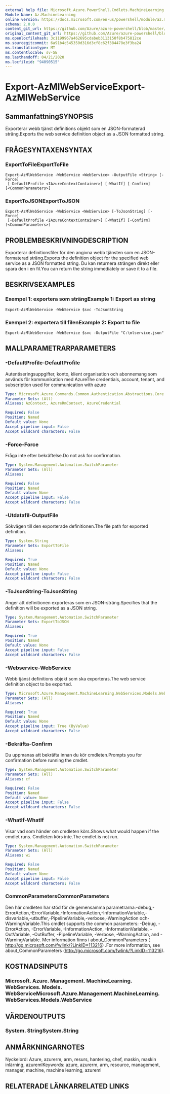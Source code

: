 ```yaml
---
external help file: Microsoft.Azure.PowerShell.Cmdlets.MachineLearning.dll-Help.xml
Module Name: Az.MachineLearning
online version: https://docs.microsoft.com/en-us/powershell/module/az.machinelearning/export-azmlwebservice
schema: 2.0.0
content_git_url: https://github.com/Azure/azure-powershell/blob/master/src/MachineLearning/MachineLearning/help/Export-AzMlWebService.md
original_content_git_url: https://github.com/Azure/azure-powershell/blob/master/src/MachineLearning/MachineLearning/help/Export-AzMlWebService.md
ms.openlocfilehash: 3c1199967a462695cdabeb3113150f8b475812ce
ms.sourcegitcommit: 6a91b4c545350d316d3cf8c62f384478e3f3ba24
ms.translationtype: MT
ms.contentlocale: sv-SE
ms.lasthandoff: 04/21/2020
ms.locfileid: "94090515"
---
```

# <span data-ttu-id="51424-101">Export-AzMlWebService</span><span class="sxs-lookup"><span data-stu-id="51424-101">Export-AzMlWebService</span></span>

## <span data-ttu-id="51424-102">Sammanfattning</span><span class="sxs-lookup"><span data-stu-id="51424-102">SYNOPSIS</span></span>
<span data-ttu-id="51424-103">Exporterar webb tjänst definitions objekt som en JSON-formaterad sträng.</span><span class="sxs-lookup"><span data-stu-id="51424-103">Exports the web service definition object as a JSON formatted string.</span></span>

## <span data-ttu-id="51424-104">FRÅGESYNTAXEN</span><span class="sxs-lookup"><span data-stu-id="51424-104">SYNTAX</span></span>

### <span data-ttu-id="51424-105">ExportToFile</span><span class="sxs-lookup"><span data-stu-id="51424-105">ExportToFile</span></span>
```
Export-AzMlWebService -WebService <WebService> -OutputFile <String> [-Force]
 [-DefaultProfile <IAzureContextContainer>] [-WhatIf] [-Confirm] [<CommonParameters>]
```

### <span data-ttu-id="51424-106">ExportToJSON</span><span class="sxs-lookup"><span data-stu-id="51424-106">ExportToJSON</span></span>
```
Export-AzMlWebService -WebService <WebService> [-ToJsonString] [-Force]
 [-DefaultProfile <IAzureContextContainer>] [-WhatIf] [-Confirm] [<CommonParameters>]
```

## <span data-ttu-id="51424-107">PROBLEMBESKRIVNING</span><span class="sxs-lookup"><span data-stu-id="51424-107">DESCRIPTION</span></span>
<span data-ttu-id="51424-108">Exporterar definitionsfiler för den angivna webb tjänsten som en JSON-formaterad sträng.</span><span class="sxs-lookup"><span data-stu-id="51424-108">Exports the definition object for the specified web service as a JSON formatted string.</span></span>
<span data-ttu-id="51424-109">Du kan returnera strängen direkt eller spara den i en fil.</span><span class="sxs-lookup"><span data-stu-id="51424-109">You can return the string immediately or save it to a file.</span></span>

## <span data-ttu-id="51424-110">BESKRIVS</span><span class="sxs-lookup"><span data-stu-id="51424-110">EXAMPLES</span></span>

### <span data-ttu-id="51424-111">Exempel 1: exportera som sträng</span><span class="sxs-lookup"><span data-stu-id="51424-111">Example 1: Export as string</span></span>
```
Export-AzMlWebService -WebService $svc -ToJsonString
```

### <span data-ttu-id="51424-112">Exempel 2: exportera till filen</span><span class="sxs-lookup"><span data-stu-id="51424-112">Example 2: Export to file</span></span>
```
Export-AzMlWebService -WebService $svc -OutputFile "C:\mlservice.json"
```

## <span data-ttu-id="51424-113">MALLPARAMETRAR</span><span class="sxs-lookup"><span data-stu-id="51424-113">PARAMETERS</span></span>

### <span data-ttu-id="51424-114">-DefaultProfile</span><span class="sxs-lookup"><span data-stu-id="51424-114">-DefaultProfile</span></span>
<span data-ttu-id="51424-115">Autentiseringsuppgifter, konto, klient organisation och abonnemang som används för kommunikation med Azure</span><span class="sxs-lookup"><span data-stu-id="51424-115">The credentials, account, tenant, and subscription used for communication with azure</span></span>

```yaml
Type: Microsoft.Azure.Commands.Common.Authentication.Abstractions.Core.IAzureContextContainer
Parameter Sets: (All)
Aliases: AzContext, AzureRmContext, AzureCredential

Required: False
Position: Named
Default value: None
Accept pipeline input: False
Accept wildcard characters: False
```

### <span data-ttu-id="51424-116">-Force</span><span class="sxs-lookup"><span data-stu-id="51424-116">-Force</span></span>
<span data-ttu-id="51424-117">Fråga inte efter bekräftelse.</span><span class="sxs-lookup"><span data-stu-id="51424-117">Do not ask for confirmation.</span></span>

```yaml
Type: System.Management.Automation.SwitchParameter
Parameter Sets: (All)
Aliases:

Required: False
Position: Named
Default value: None
Accept pipeline input: False
Accept wildcard characters: False
```

### <span data-ttu-id="51424-118">-Utdatafil</span><span class="sxs-lookup"><span data-stu-id="51424-118">-OutputFile</span></span>
<span data-ttu-id="51424-119">Sökvägen till den exporterade definitionen.</span><span class="sxs-lookup"><span data-stu-id="51424-119">The file path for exported definition.</span></span>

```yaml
Type: System.String
Parameter Sets: ExportToFile
Aliases:

Required: True
Position: Named
Default value: None
Accept pipeline input: False
Accept wildcard characters: False
```

### <span data-ttu-id="51424-120">-ToJsonString</span><span class="sxs-lookup"><span data-stu-id="51424-120">-ToJsonString</span></span>
<span data-ttu-id="51424-121">Anger att definitionen exporteras som en JSON-sträng.</span><span class="sxs-lookup"><span data-stu-id="51424-121">Specifies that the definition will be exported as a JSON string.</span></span>

```yaml
Type: System.Management.Automation.SwitchParameter
Parameter Sets: ExportToJSON
Aliases:

Required: True
Position: Named
Default value: None
Accept pipeline input: False
Accept wildcard characters: False
```

### <span data-ttu-id="51424-122">-Webservice</span><span class="sxs-lookup"><span data-stu-id="51424-122">-WebService</span></span>
<span data-ttu-id="51424-123">Webb tjänst definitions objekt som ska exporteras.</span><span class="sxs-lookup"><span data-stu-id="51424-123">The web service definition object to be exported.</span></span>

```yaml
Type: Microsoft.Azure.Management.MachineLearning.WebServices.Models.WebService
Parameter Sets: (All)
Aliases:

Required: True
Position: Named
Default value: None
Accept pipeline input: True (ByValue)
Accept wildcard characters: False
```

### <span data-ttu-id="51424-124">-Bekräfta</span><span class="sxs-lookup"><span data-stu-id="51424-124">-Confirm</span></span>
<span data-ttu-id="51424-125">Du uppmanas att bekräfta innan du kör cmdleten.</span><span class="sxs-lookup"><span data-stu-id="51424-125">Prompts you for confirmation before running the cmdlet.</span></span>

```yaml
Type: System.Management.Automation.SwitchParameter
Parameter Sets: (All)
Aliases: cf

Required: False
Position: Named
Default value: None
Accept pipeline input: False
Accept wildcard characters: False
```

### <span data-ttu-id="51424-126">-WhatIf</span><span class="sxs-lookup"><span data-stu-id="51424-126">-WhatIf</span></span>
<span data-ttu-id="51424-127">Visar vad som händer om cmdleten körs.</span><span class="sxs-lookup"><span data-stu-id="51424-127">Shows what would happen if the cmdlet runs.</span></span>
<span data-ttu-id="51424-128">Cmdleten körs inte.</span><span class="sxs-lookup"><span data-stu-id="51424-128">The cmdlet is not run.</span></span>

```yaml
Type: System.Management.Automation.SwitchParameter
Parameter Sets: (All)
Aliases: wi

Required: False
Position: Named
Default value: None
Accept pipeline input: False
Accept wildcard characters: False
```

### <span data-ttu-id="51424-129">CommonParameters</span><span class="sxs-lookup"><span data-stu-id="51424-129">CommonParameters</span></span>
<span data-ttu-id="51424-130">Den här cmdleten har stöd för de gemensamma parametrarna:-debug,-ErrorAction,-ErrorVariable,-InformationAction,-InformationVariable,-disvariable,-utbuffer,-PipelineVariable,-verbose,-WarningAction och-WarningVariable.</span><span class="sxs-lookup"><span data-stu-id="51424-130">This cmdlet supports the common parameters: -Debug, -ErrorAction, -ErrorVariable, -InformationAction, -InformationVariable, -OutVariable, -OutBuffer, -PipelineVariable, -Verbose, -WarningAction, and -WarningVariable.</span></span> <span data-ttu-id="51424-131">Mer information finns i about_CommonParameters ( http://go.microsoft.com/fwlink/?LinkID=113216) .</span><span class="sxs-lookup"><span data-stu-id="51424-131">For more information, see about_CommonParameters (http://go.microsoft.com/fwlink/?LinkID=113216).</span></span>

## <span data-ttu-id="51424-132">KOSTNADS</span><span class="sxs-lookup"><span data-stu-id="51424-132">INPUTS</span></span>

### <span data-ttu-id="51424-133">Microsoft. Azure. Management. MachineLearning. WebServices. Models. WebService</span><span class="sxs-lookup"><span data-stu-id="51424-133">Microsoft.Azure.Management.MachineLearning.WebServices.Models.WebService</span></span>

## <span data-ttu-id="51424-134">VÄRDEN</span><span class="sxs-lookup"><span data-stu-id="51424-134">OUTPUTS</span></span>

### <span data-ttu-id="51424-135">System. String</span><span class="sxs-lookup"><span data-stu-id="51424-135">System.String</span></span>

## <span data-ttu-id="51424-136">ANMÄRKNINGAR</span><span class="sxs-lookup"><span data-stu-id="51424-136">NOTES</span></span>
<span data-ttu-id="51424-137">Nyckelord: Azure, azurerm, arm, resurs, hantering, chef, maskin, maskin inlärning, azureml</span><span class="sxs-lookup"><span data-stu-id="51424-137">Keywords: azure, azurerm, arm, resource, management, manager, machine, machine learning, azureml</span></span>

## <span data-ttu-id="51424-138">RELATERADE LÄNKAR</span><span class="sxs-lookup"><span data-stu-id="51424-138">RELATED LINKS</span></span>
